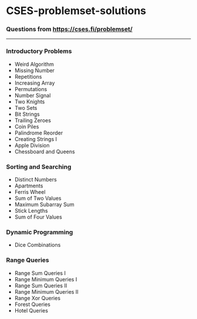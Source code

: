 # CSES-problemset-solutions #
### Questions from https://cses.fi/problemset/ ###
---------------

### Introductory Problems
  - Weird Algorithm
  - Missing Number
  - Repetitions
  - Increasing Array
  - Permutations
  - Number Signal
  - Two Knights
  - Two Sets
  - Bit Strings
  - Trailing Zeroes
  - Coin Piles
  - Palindrome Reorder
  - Creating Strings I
  - Apple Division
  - Chessboard and Queens
  
### Sorting and Searching 
  - Distinct Numbers
  - Apartments
  - Ferris Wheel
  - Sum of Two Values
  - Maximum Subarray Sum
  - Stick Lengths
  - Sum of Four Values
  
### Dynamic Programming
  - Dice Combinations
  
### Range Queries
  - Range Sum Queries I
  - Range Minimum Queries I
  - Range Sum Queries II
  - Range Minimum Queries II
  - Range Xor Queries
  - Forest Queries
  - Hotel Queries
